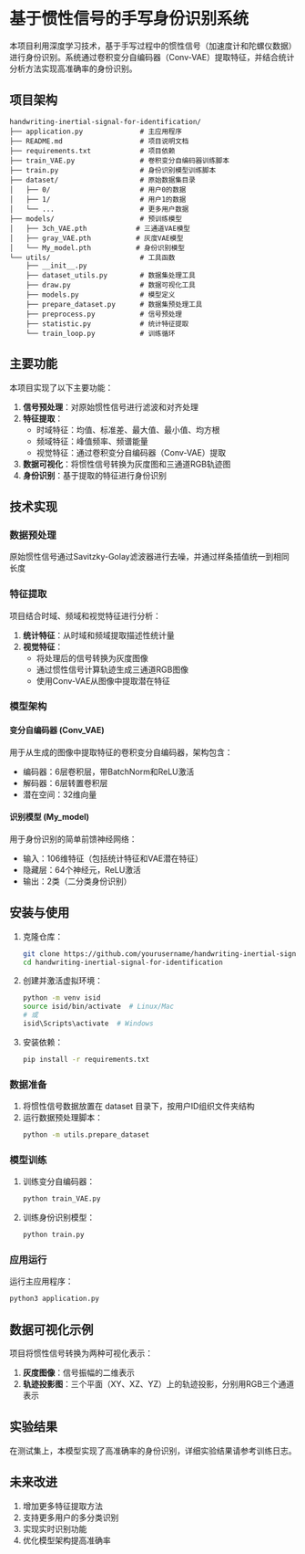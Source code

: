 # 基于惯性信号的手写身份识别系统

本项目利用深度学习技术，基于手写过程中的惯性信号（加速度计和陀螺仪数据）进行身份识别。系统通过卷积变分自编码器（Conv-VAE）提取特征，并结合统计分析方法实现高准确率的身份识别。

## 项目架构

```
handwriting-inertial-signal-for-identification/
├── application.py              # 主应用程序
├── README.md                   # 项目说明文档
├── requirements.txt            # 项目依赖
├── train_VAE.py                # 卷积变分自编码器训练脚本
├── train.py                    # 身份识别模型训练脚本
├── dataset/                    # 原始数据集目录
│   ├── 0/                      # 用户0的数据
│   ├── 1/                      # 用户1的数据
│   └── ...                     # 更多用户数据
├── models/                     # 预训练模型
│   ├── 3ch_VAE.pth            # 三通道VAE模型
│   ├── gray_VAE.pth           # 灰度VAE模型
│   └── My_model.pth           # 身份识别模型
└── utils/                      # 工具函数
    ├── __init__.py
    ├── dataset_utils.py        # 数据集处理工具
    ├── draw.py                 # 数据可视化工具
    ├── models.py               # 模型定义
    ├── prepare_dataset.py      # 数据集预处理工具
    ├── preprocess.py           # 信号预处理
    ├── statistic.py            # 统计特征提取
    └── train_loop.py           # 训练循环
```

## 主要功能

本项目实现了以下主要功能：

1. **信号预处理**：对原始惯性信号进行滤波和对齐处理
2. **特征提取**：
   - 时域特征：均值、标准差、最大值、最小值、均方根
   - 频域特征：峰值频率、频谱能量
   - 视觉特征：通过卷积变分自编码器（Conv-VAE）提取
3. **数据可视化**：将惯性信号转换为灰度图和三通道RGB轨迹图
4. **身份识别**：基于提取的特征进行身份识别

## 技术实现

### 数据预处理

原始惯性信号通过Savitzky-Golay滤波器进行去噪，并通过样条插值统一到相同长度

### 特征提取

项目结合时域、频域和视觉特征进行分析：

1. **统计特征**：从时域和频域提取描述性统计量
2. **视觉特征**：
   - 将处理后的信号转换为灰度图像
   - 通过惯性信号计算轨迹生成三通道RGB图像
   - 使用Conv-VAE从图像中提取潜在特征

### 模型架构

#### 变分自编码器 (Conv_VAE)

用于从生成的图像中提取特征的卷积变分自编码器，架构包含：
- 编码器：6层卷积层，带BatchNorm和ReLU激活
- 解码器：6层转置卷积层
- 潜在空间：32维向量

#### 识别模型 (My_model)

用于身份识别的简单前馈神经网络：
- 输入：106维特征（包括统计特征和VAE潜在特征）
- 隐藏层：64个神经元，ReLU激活
- 输出：2类（二分类身份识别）

## 安装与使用

1. 克隆仓库：
   ```bash
   git clone https://github.com/yourusername/handwriting-inertial-signal-for-identification.git
   cd handwriting-inertial-signal-for-identification
   ```

2. 创建并激活虚拟环境：
   ```bash
   python -m venv isid
   source isid/bin/activate  # Linux/Mac
   # 或
   isid\Scripts\activate  # Windows
   ```

3. 安装依赖：
   ```bash
   pip install -r requirements.txt
   ```

### 数据准备

1. 将惯性信号数据放置在 dataset 目录下，按用户ID组织文件夹结构
2. 运行数据预处理脚本：
   ```bash
   python -m utils.prepare_dataset
   ```

### 模型训练

1. 训练变分自编码器：
   ```bash
   python train_VAE.py
   ```

2. 训练身份识别模型：
   ```bash
   python train.py
   ```

### 应用运行

运行主应用程序：
```bash
python3 application.py
```

## 数据可视化示例

项目将惯性信号转换为两种可视化表示：

1. **灰度图像**：信号振幅的二维表示
2. **轨迹投影图**：三个平面（XY、XZ、YZ）上的轨迹投影，分别用RGB三个通道表示

## 实验结果

在测试集上，本模型实现了高准确率的身份识别，详细实验结果请参考训练日志。

## 未来改进

1. 增加更多特征提取方法
2. 支持更多用户的多分类识别
3. 实现实时识别功能
4. 优化模型架构提高准确率